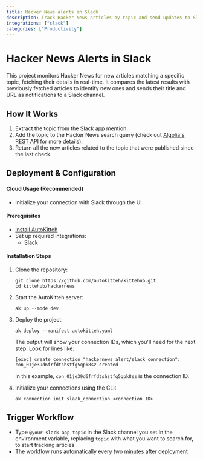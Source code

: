 ```yaml
---
title: Hacker News alerts in Slack
description: Track Hacker News articles by topic and send updates to Slack
integrations: ["slack"]
categories: ["Productivity"]
---
```


# Hacker News Alerts in Slack

This project monitors Hacker News for new articles matching a specific topic, fetching their details in real-time. It compares the latest results with previously fetched articles to identify new ones and sends their title and URL as notifications to a Slack channel.

## How It Works

1. Extract the topic from the Slack app mention.
2. Add the topic to the Hacker News search query (check out [Algolia's REST API](https://www.algolia.com/doc/api-reference/rest-api) for more details).
3. Return all the new articles related to the topic that were published since the last check.

## Deployment & Configuration

#### Cloud Usage (Recommended)

- Initialize your connection with Slack through the UI

#### Prerequisites

- [Install AutoKitteh](https://docs.autokitteh.com/get_started/install)
- Set up required integrations:
  - [Slack](https://docs.autokitteh.com/integrations/slack)

#### Installation Steps

1. Clone the repository:

   ```shell
   git clone https://github.com/autokitteh/kittehub.git
   cd kittehub/hackernews
   ```

2. Start the AutoKitteh server:

   ```shell
   ak up --mode dev
   ```

3. Deploy the project:

   ```shell
   ak deploy --manifest autokitteh.yaml
   ```

   The output will show your connection IDs, which you'll need for the next step. Look for lines like:

   ```shell
   [exec] create_connection "hackernews_alert/slack_connection": con_01je39d6frfdtshstfg5qpk8sz created
   ```

   In this example, `con_01je39d6frfdtshstfg5qpk8sz` is the connection ID.

4. Initialize your connections using the CLI:
   ```shell
   ak connection init slack_connection <connection ID>
   ```

## Trigger Workflow

- Type `@your-slack-app topic` in the Slack channel you set in the environment variable, replacing `topic` with what you want to search for, to start tracking articles
- The workflow runs automatically every two minutes after deployment
